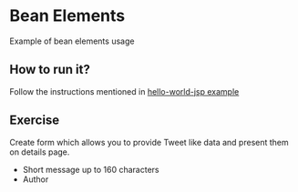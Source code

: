 # Bean Elements
Example of bean elements usage

## How to run it?
Follow the instructions mentioned in [hello-world-jsp example](../00_hello-world-jsp/README.md)

## Exercise
Create form which allows you to provide Tweet like data and present them on details page.
- Short message up to 160 characters
- Author